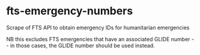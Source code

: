 # fts-emergency-numbers
Scrape of FTS API to obtain emergency IDs for humanitarian emergencies

NB this excludes FTS emergencies that have an associated GLIDE number -- in those cases, the GLIDE number should be used instead.
